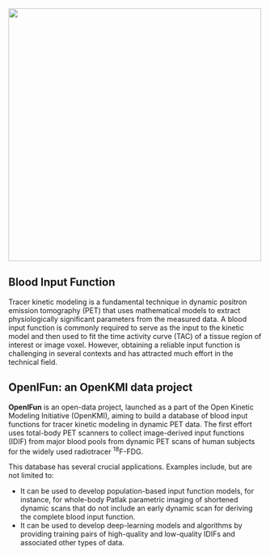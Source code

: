 <img src="https://github.com/user-attachments/assets/19fc637c-b1d7-4f6d-9061-d1525944abc1" width="500" >

## Blood Input Function
Tracer kinetic modeling is a fundamental technique in dynamic positron emission tomography (PET) that uses mathematical models to extract physiologically significant parameters from the measured data. A blood input function is commonly required to serve as the input to the kinetic model and then used to fit the time activity curve (TAC) of a tissue region of interest or image voxel. However, obtaining a reliable input function is challenging in several contexts and has attracted much effort in the technical field.

## OpenIFun: an OpenKMI data project


**OpenIFun** is an open-data project, launched as a part of the Open Kinetic Modeling Initiative (OpenKMI), aiming to build a database of blood input functions for tracer kinetic modeling in dynamic PET data. The first effort uses total-body PET scanners to collect image-derived input functions (IDIF) from major blood pools from dynamic PET scans of human subjects for the widely used radiotracer <sup>18</sup>F-FDG.

This database has several crucial applications. Examples include, but are not limited to:

- It can be used to develop population-based input function models, for instance, for whole-body Patlak parametric imaging of shortened dynamic scans that do not include an early dynamic scan for deriving the complete blood input function.
- It can be used to develop deep-learning models and algorithms by providing training pairs of high-quality and low-quality IDIFs and associated other types of data.
